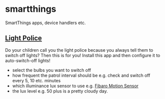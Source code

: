 # smartthings
SmartThings apps, device handlers etc.

## [Light Police](https://github.com/batlinal/smartthings/tree/master/light-police.src)

Do your children call you the light police because you always tell them to switch off lights? Then this is for you! Install this app and then configure it to auto-switch-off lights!

* select the bulbs you want to switch off
* how frequent the patrol interval should be e.g. check and switch off every 5, 10 etc. minutes
* which illuminance lux sensor to use e.g. [Fibaro Motion Sensor](https://www.fibaro.com/en/products/motion-sensor/)  
* the lux level e.g. 50 plus is a pretty cloudy day.
